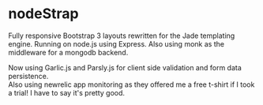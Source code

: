 nodeStrap
=========

Fully responsive Bootstrap 3 layouts rewritten for the Jade templating engine. Running on node.js using Express. Also using monk as the middleware for a mongodb backend.  

Now using Garlic.js and Parsly.js for client side validation and form data persistence.  
Also using newrelic app monitoring as they offered me a free t-shirt if I took a trial! I have to say it's pretty good.
  

